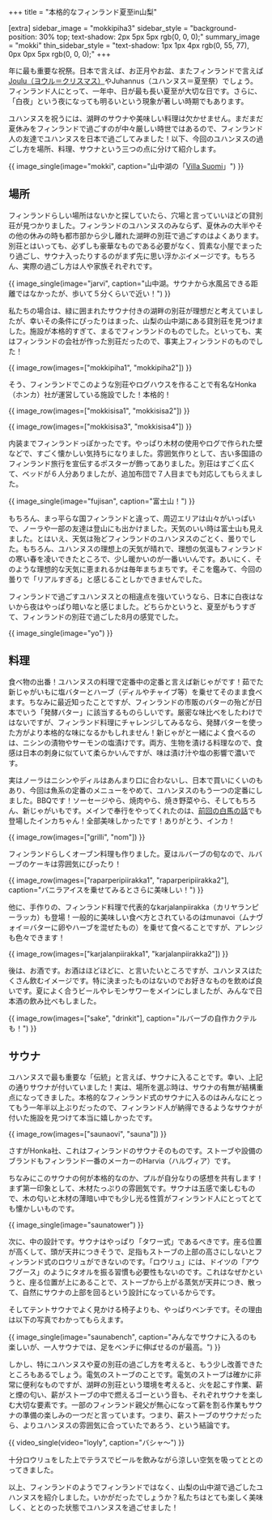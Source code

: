 +++
title = "本格的なフィンランド夏至in山梨"

[extra]
sidebar_image = "mokkipiha3"
sidebar_style = "background-position: 30% top; text-shadow: 2px 5px 5px rgb(0, 0, 0);"
summary_image = "mokki"
thin_sidebar_style = "text-shadow: 1px 1px 4px rgb(0, 55, 77), 0px 0px 5px rgb(0, 0, 0);"
+++

年に最も重要な祝祭。日本で言えば、お正月やお盆、またフィンランドで言えば[Joulu（ヨウル＝クリスマス）](@/2021-04-25-joulu/index.md)やJuhannus（ユハンヌス＝夏至祭）でしょう。フィンランド人にとって、一年中、日が最も長い夏至が大切な日です。さらに、「白夜」という夜になっても明るいという現象が著しい時期でもあります。

ユハンヌスを祝うには、湖畔のサウナや美味しい料理は欠かせません。まだまだ夏休みをフィンランドで過ごすのが中々厳しい時世ではあるので、フィンランド人の友達でユハンヌスを日本で過ごしてみました！以下、今回のユハンヌスの過ごし方を場所、料理、サウナという三つの点に分けて紹介します。

<!-- more -->

{{ image_single(image="mokki", caption="山中湖の「[Villa Suomi](https://villa-suomi.jp)」") }}

## 場所

フィンランドらしい場所はないかと探していたら、穴場と言っていいほどの貸別荘が見つかりました。フィンランドのユハンヌスのみならず、夏休みの大半やその他の休みの時も都市部から少し離れた湖畔の別荘で過ごすのはよくあります。別荘とはいっても、必ずしも豪華なものである必要がなく、質素な小屋でまったり過ごし、サウナ入ったりするのがまず先に思い浮かぶイメージです。もちろん、実際の過ごし方は人や家族それぞれです。

{{ image_single(image="jarvi", caption="山中湖。サウナから水風呂できる距離ではなかったが、歩いて５分くらいで近い！") }}

私たちの場合は、緑に囲まれたサウナ付きの湖畔の別荘が理想だと考えていましたが、幸いその条件にぴったりはまった、山梨の山中湖にある貸別荘を見つけました。施設が本格的すぎて、まるでフィンランドのものでした。といっても、実はフィンランドの会社が作った別荘だったので、事実上フィンランドのものでした！

{{ image_row(images=["mokkipiha1", "mokkipiha2"]) }}

そう、フィンランドでこのような別荘やログハウスを作ることで有名なHonka（ホンカ）社が運営している施設でした！本格的！

{{ image_row(images=["mokkisisa1", "mokkisisa2"]) }}

{{ image_row(images=["mokkisisa3", "mokkisisa4"]) }}

内装までフィンランドっぽかったです。やっぱり木材の使用やログで作られた壁などで、すごく懐かしい気持ちになりました。雰囲気作りとして、古い多国語のフィンランド旅行を宣伝するポスターが飾ってありました。別荘はすごく広くて、ベッドが６人分ありましたが、追加布団で７人目までも対応してもらえました。

{{ image_single(image="fujisan", caption="富士山！") }}

もちろん、まっ平らな国フィンランドと違って、周辺エリアは山々がいっぱいで、ノーラや一部の友達は登山にも出かけました。天気のいい時は富士山も見えました。とはいえ、天気は殆どフィンランドのユハンヌスのごとく、曇りでした。もちろん、ユハンヌスの理想上の天気が晴れで、理想の気温もフィンランドの寒い春を凌いできたところで、少し暖かいのが一番いいんです。あいにく、そのような理想的な天気に恵まれるかは毎年まちまちです。そこを鑑みて、今回の曇りで「リアルすぎる」と感じることしかできませんでした。

フィンランドで過ごすユハンヌスとの相違点を強いていうなら、日本に白夜はないから夜はやっぱり暗いなと感じました。どちらかというと、夏至がもうすぎて、フィンランドの別荘で過ごした8月の感覚でした。

{{ image_single(image="yo") }}

## 料理

食べ物の出番！ユハンヌスの料理で定番中の定番と言えば新じゃがです！茹でた新じゃがいもに塩バターとハーブ（ディルやチャイブ等）を乗せてそのまま食べます。ちなみに最近知ったことですが、フィンランドの市販のバターの殆どが日本でいう「発酵バター」に該当するものらしいです。厳密な味比べをしたわけではないですが、フィンランド料理にチャレンジしてみるなら、発酵バターを使った方がより本格的な味になるかもしれません！新じゃがと一緒によく食べるのは、ニシンの漬物やサーモンの塩漬けです。両方、生物を漬ける料理なので、食感は日本の刺身に似ていて柔らかいんですが、味は漬け汁や塩の影響で濃いです。

実はノーラはニシンやディルはあんまり口に合わないし、日本で買いにくいのもあり、今回は魚系の定番のメニューをやめて、ユハンヌスのもう一つの定番にしました。BBQです！ソーセージやら、焼肉やら、焼き野菜やら、そしてもちろん、新じゃがいもです。メインで奉行をやってくれたのは、[前回の白馬の話](@/2021-07-09-hakuba/index.md)でも登場したインカちゃん！全部美味しかったです！ありがとう、インカ！

{{ image_row(images=["grilli", "nom"]) }}

フィンランドらしくオーブン料理も作りました。夏はルバーブの旬なので、ルバーブのケーキは雰囲気にぴったり！

{{ image_row(images=["raparperipiirakka1", "raparperipiirakka2"], caption="バニラアイスを乗せてみるとさらに美味しい！") }}

他に、手作りの、フィンランド料理で代表的なkarjalanpiirakka（カリヤランピーラッカ）も登場！一般的に美味しい食べ方とされているのはmunavoi（ムナヴォイ＝バターに卵やハーブを混ぜたもの）を乗せて食べることですが、アレンジも色々できます！

{{ image_row(images=["karjalanpiirakka1", "karjalanpiirakka2"]) }}

後は、お酒です。お酒はほどほどに、と言いたいところですが、ユハンヌスはたくさん飲むイメージです。特に決まったものはないのでお好きなものを飲めば良いです。夏によく合うビールやレモンサワーをメインにしましたが、みんなで日本酒の飲み比べもしました。

{{ image_row(images=["sake", "drinkit"], caption="ルバーブの自作カクテルも！") }}

## サウナ

ユハンヌスで最も重要な「伝統」と言えば、サウナに入ることです。幸い、上記の通りサウナが付いていました！実は、場所を選ぶ時は、サウナの有無が結構重点になってきました。本格的なフィンランド式のサウナに入るのはみんなにとってもう一年半以上ぶりだったので、フィンランド人が納得できるようなサウナが付いた施設を見つけて本当に嬉しかったです。

{{ image_row(images=["saunaovi", "sauna"]) }}

さすがHonka社、これはフィンランドのサウナそのものです。ストーブや設備のブランドもフィンランド一番のメーカーのHarvia（ハルヴィア）です。

ちなみにこのサウナの何が本格的なのか、プルが自分なりの感想を共有します！まず第一印象として、木材たっぷりの雰囲気です。サウナは五感で楽しむもので、木の匂いと木材の薄暗い中でも少し光る性質がフィンランド人にとってとても懐かしいものです。

{{ image_single(image="saunatower") }}

次に、中の設計です。サウナはやっぱり「タワー式」であるべきです。座る位置が高くして、頭が天井につきそうで、足指もストーブの上部の高さにしないとフィンランド式のロウリュができないのです。「ロウリュ」には、ドイツの「アウフグース」のようにタオルを振る習慣も必要性もないのです。これはなぜかというと、座る位置が上にあることで、ストーブから上がる蒸気が天井につき、散って、自然にサウナの上部を回るという設計になっているからです。

そしてテントサウナでよく見かける椅子よりも、やっぱりベンチです。その理由は以下の写真でわかってもらえます。

{{ image_single(image="saunabench", caption="みんなでサウナに入るのも楽しいが、一人サウナでは、足をベンチに伸ばせるのが最高。") }}

しかし、特にユハンヌスや夏の別荘の過ごし方を考えると、もう少し改善できたところもあるでしょう。電気のストーブのことです。電気のストーブは確かに非常に便利なものですが、湖畔の別荘という環境を考えると、火を起こす作業、薪と煙の匂い、薪がストーブの中で燃えるゴーという音も、それぞれサウナを楽しむ大切な要素です。一部のフィンランド親父が無心になって薪を割る作業もサウナの準備の楽しみの一つだと言っています。つまり、薪ストーブのサウナだったら、よりユハンヌスの雰囲気に合っていたであろう、という結論です。

{{ video_single(video="loyly", caption="バシャ〜") }}

十分ロウリュをした上でテラスでビールを飲みながら涼しい空気を吸ってととのってきました。

以上、フィンランドのようでフィンランドではなく、山梨の山中湖で過ごしたユハンヌスを紹介しました。いかがだったでしょうか？私たちはとても楽しく美味しく、ととのった状態でユハンヌスを過ごせました！